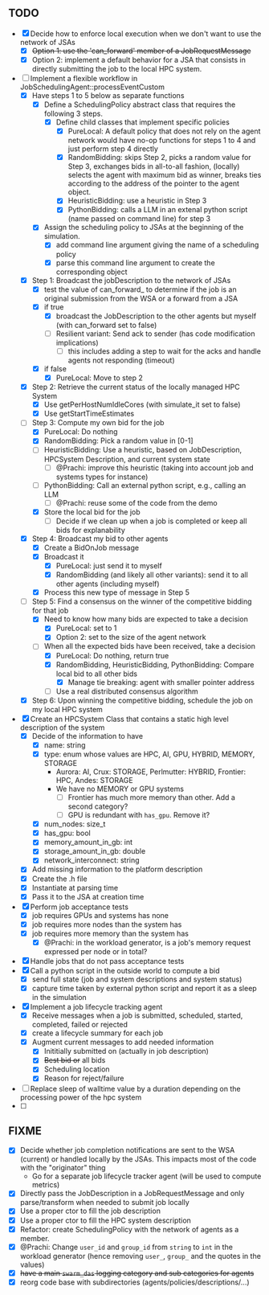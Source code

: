 ## TODO
- [x] Decide how to enforce local execution when we don't want to use the network of JSAs
  - [x] ~~Option 1: use the 'can_forward' member of a JobRequestMessage~~
  - [x] Option 2: implement a default behavior for a JSA that consists in directly submitting the job to the local HPC system. 
- [ ] Implement a flexible workflow in JobSchedulingAgent::processEventCustom
  - [x] Have steps 1 to 5 below as separate functions
    - [x] Define a SchedulingPolicy abstract class that requires the following 3 steps.
      - [x] Define child classes that implement specific policies
        - [x] PureLocal: A default policy that does not rely on the agent network would have no-op functions for steps 1 to 4 and just perform step 4 directly
        - [x] RandomBidding: skips Step 2, picks a random value for Step 3, exchanges bids in all-to-all fashion, (locally) selects the agent with maximum bid as winner, breaks ties according to the address of the pointer to the agent object.
        - [x] HeuristicBidding: use a heuristic in Step 3 
        - [x] PythonBidding: calls a LLM in an extenal python script (name passed on command line) for step 3
    - [x] Assign the scheduling policy to JSAs at the beginning of the simulation.
      - [x] add command line argument giving the name of a scheduling policy
      - [x] parse this command line argument to create the corresponding object
  - [x] Step 1: Broadcast the jobDescription to the network of JSAs
      - [x] test the value of can_forward_ to determine if the job is an original submission from the WSA or a forward from a JSA
      - [x] if true
        - [x] broadcast the JobDescription to the other agents but myself (with can_forward set to false)
        - [ ] Resilient variant: Send ack to sender (has code modification implications)
          - [ ] this includes adding a step to wait for the acks and handle agents not responding (timeout)
      - [x] if false
        - [x] PureLocal: Move to step 2
  - [x] Step 2: Retrieve the current status of the locally managed HPC System
    - [x] Use getPerHostNumIdleCores (with simulate_it set to false)
    - [x] Use getStartTimeEstimates
  - [ ] Step 3: Compute my own bid for the job
      - [x] PureLocal: Do nothing
      - [x] RandomBidding: Pick a random value in [0-1]
      - [ ] HeuristicBidding: Use a heuristic, based on JobDescription, HPCSystem Description, and current system state
        - [ ] @Prachi: improve this heuristic (taking into account job and systems types for instance)
      - [ ] PythonBidding: Call an external python script, e.g., calling an LLM
        - [ ] @Prachi: reuse some of the code from the demo
      - [x] Store the local bid for the job
        - [ ] Decide if we clean up when a job is completed or keep all bids for explanability
  - [x] Step 4: Broadcast my bid to other agents
      - [x] Create a BidOnJob message
      - [x] Broadcast it
        - [x] PureLocal: just send it to myself
        - [x] RandomBidding (and likely all other variants): send it to all other agents (including myself)
      - [x] Process this new type of message in Step 5
  - [ ] Step 5: Find a consensus on the winner of the competitive bidding for that job
      - [x] Need to know how many bids are expected to take a decision
        - [x] PureLocal: set to 1
        - [x] Option 2: set to the size of the agent network
      - [ ] When all the expected bids have been received, take a decision
        - [x] PureLocal: Do nothing, return true
        - [x] RandomBidding, HeuristicBidding, PythonBidding: Compare local bid to all other bids
          - [x] Manage tie breaking: agent with smaller pointer address
        - [ ] Use a real distributed consensus algorithm 
  - [x] Step 6: Upon winning the competitive bidding, schedule the job on my local HPC system
- [x] Create an HPCSystem Class that contains a static high level description of the system
  - [x] Decide of the information to have
    - [x] name: string
    - [x] type: enum whose values are HPC, AI, GPU, HYBRID, MEMORY, STORAGE
      - Aurora: AI, Crux: STORAGE, Perlmutter: HYBRID, Frontier: HPC, Andes: STORAGE
      - We have no MEMORY or GPU systems
        - [ ] Frontier has much more memory than other. Add a second category?
        - [ ] GPU is redundant with `has_gpu`. Remove it?
    - [x] num_nodes: size_t
    - [x] has_gpu: bool
    - [x] memory_amount_in_gb: int
    - [x] storage_amount_in_gb: double
    - [x] network_interconnect: string
  - [x] Add missing information to the platform description
  - [x] Create the .h file
  - [x] Instantiate at parsing time
  - [x] Pass it to the JSA at creation time
- [x] Perform job acceptance tests
  - [x] job requires GPUs and systems has none
  - [x] job requires more nodes than the system has
  - [x] job requires more memory than the system has
    - [x] @Prachi: in the workload generator, is a job's memory request expressed per node or in total?
- [x] Handle jobs that do not pass acceptance tests
- [x] Call a python script in the outside world to compute a bid
  - [x] send full state (job and system descriptions and system status)
  - [x] capture time taken by external python script and report it as a sleep in the simulation
- [x] Implement a job lifecycle tracking agent
  - [x] Receive messages when a job is submitted, scheduled, started, completed, failed or rejected
  - [X] create a lifecycle summary for each job
  - [x] Augment current messages to add needed information
    - [x] Inititially submitted on (actually in job description)
    - [x] ~~Best bid or~~ all bids
    - [x] Scheduling location
    - [x] Reason for reject/failure
 - [ ] Replace sleep of walltime value by a duration depending on the processing power of the hpc system
  - [ ]

## FIXME
- [x] Decide whether job completion notifications are sent to the WSA (current) or handled locally by the JSAs. This impacts most of the code with the "originator" thing
  - Go for a separate job lifecycle tracker agent (will be used to compute metrics)
- [x] Directly pass the JobDescription in a JobRequestMessage and only parse/transform when needed to submit job locally
- [x] Use a proper ctor to fill the job description
- [x] Use a proper ctor to fill the HPC system description
- [x] Refactor: create SchedulingPolicy with the network of agents as a member.
- [x] @Prachi: Change `user_id` and `group_id` from `string` to `int` in the workload generator (hence removing `user_`, `group_` and the quotes in the values)
- [x] ~~have a main `swarm_das` logging category and sub categories for agents~~
- [x] reorg code base with subdirectories (agents/policies/descriptions/...)
